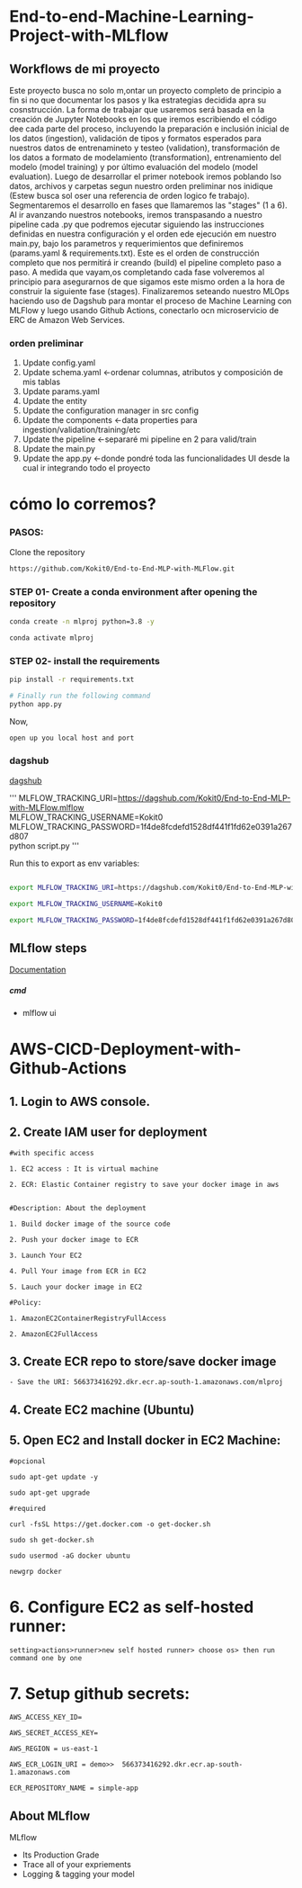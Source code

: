 # End-to-end-Machine-Learning-Project-with-MLflow


## Workflows de mi proyecto
Este proyecto busca no solo m,ontar un proyecto completo de principio a fin si no que documentar los pasos y lka estrategias decidida apra su cosnstrucción. La forma de trabajar que usaremos será basada en la creación de Jupyter Notebooks en los que iremos escribiendo el código dee cada parte del proceso, incluyendo la preparación e inclusión inicial de los datos (ingestion), validación de tipos y formatos esperados para nuestros datos de entrenamineto y testeo (validation), transformación de los datos a formato de modelamiento (transformation), entrenamiento del modelo (model training) y por último evaluación del modelo (model evaluation). Luego de desarrollar el primer notebook iremos poblando lso datos, archivos y carpetas segun nuestro orden preliminar nos inidique (Estew busca sol oser una referencia de orden logico fe trabajo). Segmentaremos el desarrollo en fases que llamaremos las "stages" (1 a 6). Al ir avanzando  nuestros notebooks, iremos transpasando a nuestro pipeline cada .py que podremos ejecutar siguiendo las instrucciones definidas en nuestra configuración y el orden ede ejecución em nuestro main.py, bajo los parametros y requerimientos que definiremos (params.yaml & requirements.txt). Este es el orden de construcción completo que nos permitirá ir creando (build) el pipeline completo paso a paso. A medida que vayam,os completando cada fase volveremos al principio para asegurarnos de que sigamos este mismo orden a la hora de construir la siguiente fase (stages). Finalizaremos seteando nuestro MLOps haciendo uso de Dagshub para montar el proceso de Machine Learning con MLFlow y luego usando Github Actions, conectarlo ocn microservicio de ERC de Amazon Web Services.
### orden preliminar
1. Update config.yaml
2. Update schema.yaml ←ordenar columnas, atributos y composición de mis tablas
3. Update params.yaml
4. Update the entity
5. Update the configuration manager in src config
6. Update the components ←data properties para ingestion/validation/training/etc
7. Update the pipeline ←separaré mi pipeline en 2 para valid/train
8. Update the main.py
9. Update the app.py ←donde pondré toda las funcionalidades UI desde la cual ir integrando todo el proyecto



# cómo lo corremos?
### PASOS:

Clone the repository

```bash
https://github.com/Kokit0/End-to-End-MLP-with-MLFlow.git
```
### STEP 01- Create a conda environment after opening the repository

```bash
conda create -n mlproj python=3.8 -y
```

```bash
conda activate mlproj
```


### STEP 02- install the requirements
```bash
pip install -r requirements.txt
```


```bash
# Finally run the following command
python app.py
```

Now,
```bash
open up you local host and port
```

### dagshub
[dagshub](https://dagshub.com/)

'''
MLFLOW_TRACKING_URI=https://dagshub.com/Kokit0/End-to-End-MLP-with-MLFlow.mlflow \
MLFLOW_TRACKING_USERNAME=Kokit0 \
MLFLOW_TRACKING_PASSWORD=1f4de8fcdefd1528df441f1fd62e0391a267d807 \
python script.py
'''

Run this to export as env variables:

```bash

export MLFLOW_TRACKING_URI=https://dagshub.com/Kokit0/End-to-End-MLP-with-MLFlow.mlflow

export MLFLOW_TRACKING_USERNAME=Kokit0 

export MLFLOW_TRACKING_PASSWORD=1f4de8fcdefd1528df441f1fd62e0391a267d807

```


## MLflow steps

[Documentation](https://mlflow.org/docs/latest/index.html)


##### cmd
- mlflow ui


# AWS-CICD-Deployment-with-Github-Actions

## 1. Login to AWS console.

## 2. Create IAM user for deployment

	#with specific access

	1. EC2 access : It is virtual machine

	2. ECR: Elastic Container registry to save your docker image in aws


	#Description: About the deployment

	1. Build docker image of the source code

	2. Push your docker image to ECR

	3. Launch Your EC2 

	4. Pull Your image from ECR in EC2

	5. Lauch your docker image in EC2

	#Policy:

	1. AmazonEC2ContainerRegistryFullAccess

	2. AmazonEC2FullAccess

	
## 3. Create ECR repo to store/save docker image
    - Save the URI: 566373416292.dkr.ecr.ap-south-1.amazonaws.com/mlproj

	
## 4. Create EC2 machine (Ubuntu) 

## 5. Open EC2 and Install docker in EC2 Machine:
	
	
	#opcional

	sudo apt-get update -y

	sudo apt-get upgrade
	
	#required

	curl -fsSL https://get.docker.com -o get-docker.sh

	sudo sh get-docker.sh

	sudo usermod -aG docker ubuntu

	newgrp docker
	
# 6. Configure EC2 as self-hosted runner:
    setting>actions>runner>new self hosted runner> choose os> then run command one by one


# 7. Setup github secrets:

    AWS_ACCESS_KEY_ID=

    AWS_SECRET_ACCESS_KEY=

    AWS_REGION = us-east-1

    AWS_ECR_LOGIN_URI = demo>>  566373416292.dkr.ecr.ap-south-1.amazonaws.com

    ECR_REPOSITORY_NAME = simple-app




## About MLflow 
MLflow

 - Its Production Grade
 - Trace all of your expriements
 - Logging & tagging your model